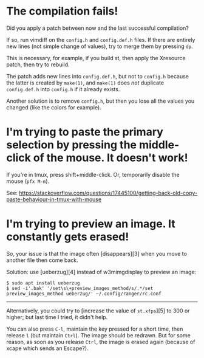 # The compilation fails!

Did you apply a patch between now and the last successful compilation?

If so, run vimdiff on the `config.h` and `config.def.h` files.
If there are entirely new lines (not simple change of values), try to merge them
by pressing `dp`.

This is necessary, for example, if you build st, then apply the Xresource patch,
then try to rebuild.

The patch  adds new  lines into  `config.def.h`, but  not to  `config.h` because
the  latter  is  created  by  `make(1)`,  and  `make(1)`  does  *not*  duplicate
`config.def.h` into `config.h` if it already exists.

Another solution is to  remove `config.h`, but then you lose  all the values you
changed (like the colors for example).

# I'm trying to paste the primary selection by pressing the middle-click of the mouse.  It doesn't work!

If you're in tmux, press shift+middle-click.
Or, temporarily disable the mouse (`pfx M-m`).

See: <https://stackoverflow.com/questions/17445100/getting-back-old-copy-paste-behaviour-in-tmux-with-mouse>

# I'm trying to preview an image.  It constantly gets erased!

So, your issue is that the image  often [disappears][3] when you move to another
file then come back.

Solution: use [ueberzug][4] instead of w3mimgdisplay to preview an image:

    $ sudo apt install ueberzug
    $ sed -i'.bak' '/set\s\+preview_images_method/s/.*/set preview_images_method ueberzug/' ~/.config/ranger/rc.conf

---

Alternatively, you  could try to [increase the value of `st.xfps`][5]  to 300 or
higher; but last time I tried, it didn't help.

You  can also  press `C-l`,  maintain the  key pressed  for a  short time,  then
release `l` (but maintain `Ctrl`).
The image should be redrawn.
But for some  reason, as soon as  you release `Ctrl`, the image  is erased again
(because of xcape which sends an Escape?).
